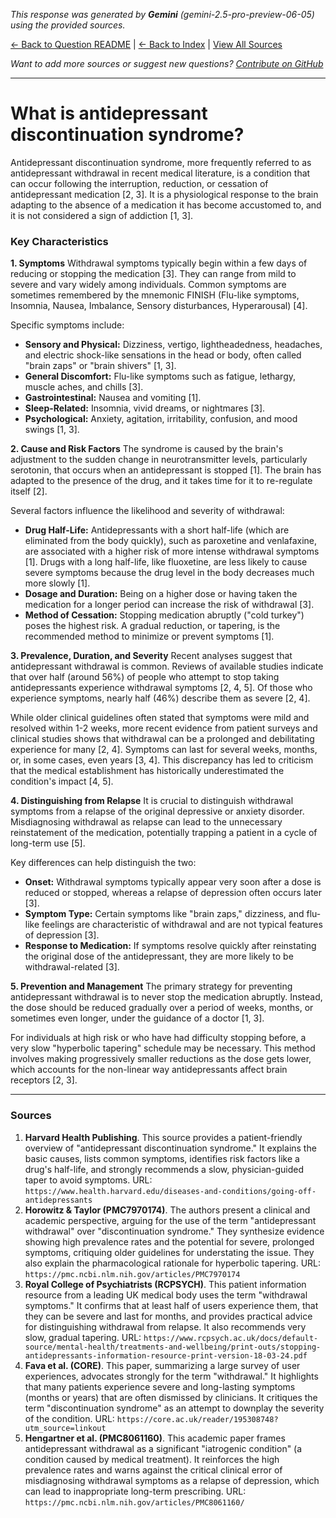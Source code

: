 <!-- 
Generated by: gemini
Model: gemini-2.5-pro-preview-06-05
Prompt type: sources
Generated at: 2025-06-23T18:03:16.567166
-->

*This response was generated by **Gemini** (gemini-2.5-pro-preview-06-05) using the provided sources.*

[← Back to Question README](README.md) | [← Back to Index](../README.md) | [View All Sources](../allsources.md)

*Want to add more sources or suggest new questions? [Contribute on GitHub](https://github.com/justinwest/SuggestedSources)*

---

# What is antidepressant discontinuation syndrome?

Antidepressant discontinuation syndrome, more frequently referred to as antidepressant withdrawal in recent medical literature, is a condition that can occur following the interruption, reduction, or cessation of antidepressant medication [2, 3]. It is a physiological response to the brain adapting to the absence of a medication it has become accustomed to, and it is not considered a sign of addiction [1, 3].

### Key Characteristics

**1. Symptoms**
Withdrawal symptoms typically begin within a few days of reducing or stopping the medication [3]. They can range from mild to severe and vary widely among individuals. Common symptoms are sometimes remembered by the mnemonic FINISH (Flu-like symptoms, Insomnia, Nausea, Imbalance, Sensory disturbances, Hyperarousal) [4].

Specific symptoms include:
*   **Sensory and Physical:** Dizziness, vertigo, lightheadedness, headaches, and electric shock-like sensations in the head or body, often called "brain zaps" or "brain shivers" [1, 3].
*   **General Discomfort:** Flu-like symptoms such as fatigue, lethargy, muscle aches, and chills [3].
*   **Gastrointestinal:** Nausea and vomiting [1].
*   **Sleep-Related:** Insomnia, vivid dreams, or nightmares [3].
*   **Psychological:** Anxiety, agitation, irritability, confusion, and mood swings [1, 3].

**2. Cause and Risk Factors**
The syndrome is caused by the brain's adjustment to the sudden change in neurotransmitter levels, particularly serotonin, that occurs when an antidepressant is stopped [1]. The brain has adapted to the presence of the drug, and it takes time for it to re-regulate itself [2].

Several factors influence the likelihood and severity of withdrawal:
*   **Drug Half-Life:** Antidepressants with a short half-life (which are eliminated from the body quickly), such as paroxetine and venlafaxine, are associated with a higher risk of more intense withdrawal symptoms [1]. Drugs with a long half-life, like fluoxetine, are less likely to cause severe symptoms because the drug level in the body decreases much more slowly [1].
*   **Dosage and Duration:** Being on a higher dose or having taken the medication for a longer period can increase the risk of withdrawal [3].
*   **Method of Cessation:** Stopping medication abruptly ("cold turkey") poses the highest risk. A gradual reduction, or tapering, is the recommended method to minimize or prevent symptoms [1].

**3. Prevalence, Duration, and Severity**
Recent analyses suggest that antidepressant withdrawal is common. Reviews of available studies indicate that over half (around 56%) of people who attempt to stop taking antidepressants experience withdrawal symptoms [2, 4, 5]. Of those who experience symptoms, nearly half (46%) describe them as severe [2, 4].

While older clinical guidelines often stated that symptoms were mild and resolved within 1-2 weeks, more recent evidence from patient surveys and clinical studies shows that withdrawal can be a prolonged and debilitating experience for many [2, 4]. Symptoms can last for several weeks, months, or, in some cases, even years [3, 4]. This discrepancy has led to criticism that the medical establishment has historically underestimated the condition's impact [4, 5].

**4. Distinguishing from Relapse**
It is crucial to distinguish withdrawal symptoms from a relapse of the original depressive or anxiety disorder. Misdiagnosing withdrawal as relapse can lead to the unnecessary reinstatement of the medication, potentially trapping a patient in a cycle of long-term use [5].

Key differences can help distinguish the two:
*   **Onset:** Withdrawal symptoms typically appear very soon after a dose is reduced or stopped, whereas a relapse of depression often occurs later [3].
*   **Symptom Type:** Certain symptoms like "brain zaps," dizziness, and flu-like feelings are characteristic of withdrawal and are not typical features of depression [3].
*   **Response to Medication:** If symptoms resolve quickly after reinstating the original dose of the antidepressant, they are more likely to be withdrawal-related [3].

**5. Prevention and Management**
The primary strategy for preventing antidepressant withdrawal is to never stop the medication abruptly. Instead, the dose should be reduced gradually over a period of weeks, months, or sometimes even longer, under the guidance of a doctor [1, 3].

For individuals at high risk or who have had difficulty stopping before, a very slow "hyperbolic tapering" schedule may be necessary. This method involves making progressively smaller reductions as the dose gets lower, which accounts for the non-linear way antidepressants affect brain receptors [2, 3].

***

### Sources

1.  **Harvard Health Publishing**. This source provides a patient-friendly overview of "antidepressant discontinuation syndrome." It explains the basic causes, lists common symptoms, identifies risk factors like a drug's half-life, and strongly recommends a slow, physician-guided taper to avoid symptoms. URL: `https://www.health.harvard.edu/diseases-and-conditions/going-off-antidepressants`
2.  **Horowitz & Taylor (PMC7970174)**. The authors present a clinical and academic perspective, arguing for the use of the term "antidepressant withdrawal" over "discontinuation syndrome." They synthesize evidence showing high prevalence rates and the potential for severe, prolonged symptoms, critiquing older guidelines for understating the issue. They also explain the pharmacological rationale for hyperbolic tapering. URL: `https://pmc.ncbi.nlm.nih.gov/articles/PMC7970174`
3.  **Royal College of Psychiatrists (RCPSYCH)**. This patient information resource from a leading UK medical body uses the term "withdrawal symptoms." It confirms that at least half of users experience them, that they can be severe and last for months, and provides practical advice for distinguishing withdrawal from relapse. It also recommends very slow, gradual tapering. URL: `https://www.rcpsych.ac.uk/docs/default-source/mental-health/treatments-and-wellbeing/print-outs/stopping-antidepressants-information-resource-print-version-18-03-24.pdf`
4.  **Fava et al. (CORE)**. This paper, summarizing a large survey of user experiences, advocates strongly for the term "withdrawal." It highlights that many patients experience severe and long-lasting symptoms (months or years) that are often dismissed by clinicians. It critiques the term "discontinuation syndrome" as an attempt to downplay the severity of the condition. URL: `https://core.ac.uk/reader/195308748?utm_source=linkout`
5.  **Hengartner et al. (PMC8061160)**. This academic paper frames antidepressant withdrawal as a significant "iatrogenic condition" (a condition caused by medical treatment). It reinforces the high prevalence rates and warns against the critical clinical error of misdiagnosing withdrawal symptoms as a relapse of depression, which can lead to inappropriate long-term prescribing. URL: `https://pmc.ncbi.nlm.nih.gov/articles/PMC8061160/`